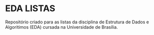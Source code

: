 # EDA LISTAS
Repositório criado para as listas da disciplina de Estrutura de Dados e Algoritimos (EDA) cursada na Universidade de Brasília.